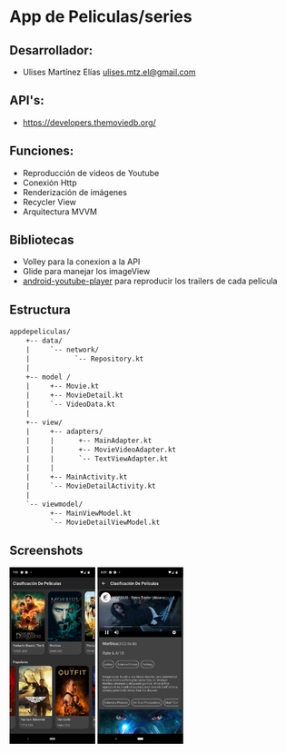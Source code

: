 # App de Peliculas/series

## Desarrollador:
- Ulises Martínez Elías
ulises.mtz.el@gmail.com

## API's:
- https://developers.themoviedb.org/

## Funciones:
- Reproducción de videos de Youtube
- Conexión Http
- Renderización de imágenes
- Recycler View
- Arquitectura MVVM

## Bibliotecas
- Volley para la conexion a la API
- Glide para manejar los imageView
- [android-youtube-player](https://github.com/PierfrancescoSoffritti/Android-YouTube-Player) para reproducir los trailers de cada película

## Estructura

    appdepeliculas/
        +-- data/
        |     `-- network/
        |           `-- Repository.kt
        |
        +-- model /
        |     +-- Movie.kt
        |     +-- MovieDetail.kt
        |     `-- VideoData.kt
        |
        +-- view/
        |     +-- adapters/
        |     |      +-- MainAdapter.kt
        |     |      +-- MovieVideoAdapter.kt
        |     |      `-- TextViewAdapter.kt
        |     |
        |     +-- MainActivity.kt
        |     `-- MovieDetailActivity.kt
        |
        `-- viewmodel/
              +-- MainViewModel.kt
              `-- MovieDetailViewModel.kt


## Screenshots

<img alt="Home screen" src="./docs/screenshots/sc1.png" width="30%"/>
<img alt="Home screen" src="./docs/screenshots/sc2.png" width="30%"/>